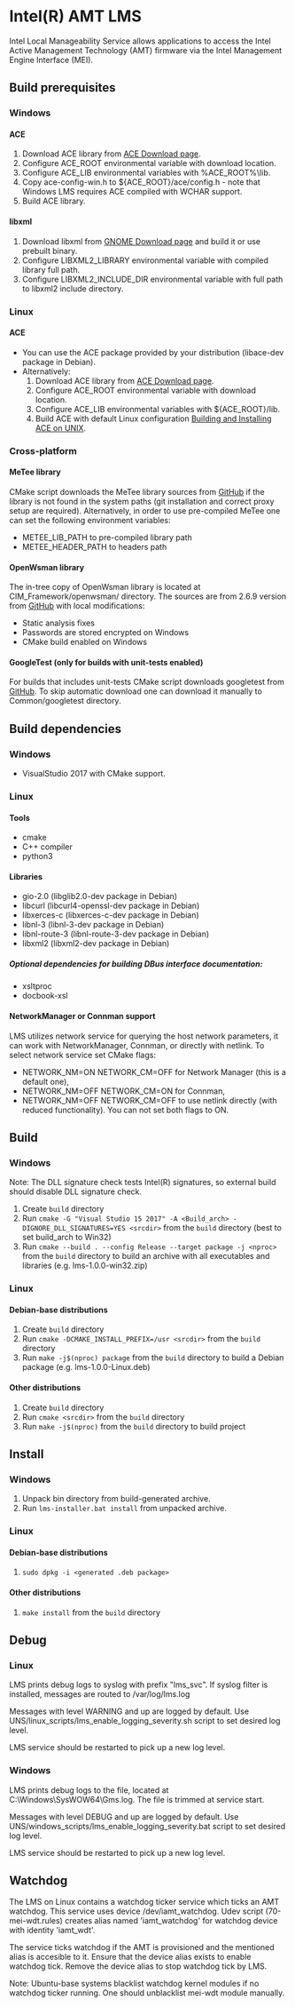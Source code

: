 Intel(R) AMT LMS
================
Intel Local Manageability Service allows applications
to access the Intel Active Management Technology (AMT) firmware via
the Intel Management Engine Interface (MEI).

## Build prerequisites

### Windows

#### ACE
1. Download ACE library from [ACE Download page](http://download.dre.vanderbilt.edu/).
2. Configure ACE_ROOT environmental variable with download location.
3. Configure ACE_LIB environmental variables with %ACE_ROOT%\lib.
4. Copy ace-config-win.h to ${ACE_ROOT}/ace/config.h - note that Windows LMS requires ACE compiled with WCHAR support.
5. Build ACE library.

#### libxml
1. Download libxml from [GNOME Download page](https://gitlab.gnome.org/GNOME/libxml2/-/archive/master/libxml2-master.zip') and build it or use prebuilt binary.
2. Configure LIBXML2_LIBRARY environmental variable with compiled library full path.
3. Configure LIBXML2_INCLUDE_DIR environmental variable with full path to libxml2 include directory.

### Linux

#### ACE
 * You can use the ACE package provided by your distribution (libace-dev package in Debian).
 * Alternatively:
   1. Download ACE library from [ACE Download page](http://download.dre.vanderbilt.edu/).
   2. Configure ACE_ROOT environmental variable with download location.
   3. Configure ACE_LIB environmental variables with ${ACE_ROOT}/lib.
   4. Build ACE with default Linux configuration [Building and Installing ACE on UNIX](http://www.dre.vanderbilt.edu/~schmidt/DOC_ROOT/ACE/ACE-INSTALL.html#unix).

### Cross-platform

#### MeTee library
CMake script downloads the MeTee library sources from [GitHub](https://github.com/intel/metee)
if the library is not found in the system paths (git installation and correct proxy setup are required).
Alternatively, in order to use pre-compiled MeTee one can set the following environment variables:
 * METEE_LIB_PATH to pre-compiled library path
 * METEE_HEADER_PATH to headers path

#### OpenWsman library
The in-tree copy of OpenWsman library is located at CIM_Framework/openwsman/ directory.
The sources are from 2.6.9 version from [GitHub](https://github.com/Openwsman/openwsman) with local modifications:
* Static analysis fixes
* Passwords are stored encrypted on Windows
* CMake build enabled on Windows

#### GoogleTest (only for builds with unit-tests enabled)

For builds that includes unit-tests CMake script downloads googletest from [GitHub](https://github.com/google/googletest).
To skip automatic download one can download it manually to Common/googletest directory.

## Build dependencies

### Windows
* VisualStudio 2017 with CMake support.

### Linux
#### Tools
* cmake
* C++ compiler
* python3

#### Libraries

* gio-2.0 (libglib2.0-dev package in Debian)
* libcurl (libcurl4-openssl-dev package in Debian)
* libxerces-c (libxerces-c-dev package in Debian)
* libnl-3 (libnl-3-dev package in Debian)
* libnl-route-3 (libnl-route-3-dev package in Debian)
* libxml2 (libxml2-dev package in Debian)

##### Optional dependencies for building DBus interface documentation:
* xsltproc
* docbook-xsl

#### NetworkManager or Connman support

LMS utilizes network service for querying the host network parameters, it can work with NetworkManager, Connman, or directly with netlink.
To select network service set CMake flags:
* NETWORK_NM=ON NETWORK_CM=OFF for Network Manager (this is a default one),
* NETWORK_NM=OFF NETWORK_CM=ON for Connman,
* NETWORK_NM=OFF NETWORK_CM=OFF to use netlink directly (with reduced functionality).
You can not set both flags to ON.

## Build

### Windows

Note: The DLL signature check tests Intel(R) signatures, so external build should disable DLL signature check.

1. Create `build` directory
2. Run `cmake -G "Visual Studio 15 2017" -A <Build_arch> -DIGNORE_DLL_SIGNATURES=YES <srcdir>` from the `build` directory (best to set build_arch to Win32)
3. Run `cmake --build . --config Release --target package -j <nproc>` from the `build` directory to build an archive with all executables and libraries (e.g. lms-1.0.0-win32.zip)

### Linux

#### Debian-base distributions

1. Create `build` directory
2. Run `cmake -DCMAKE_INSTALL_PREFIX=/usr <srcdir>` from the `build` directory
3. Run `make -j$(nproc) package` from the `build` directory to build a Debian package (e.g. lms-1.0.0-Linux.deb)

#### Other distributions

1. Create `build` directory
2. Run `cmake <srcdir>` from the `build` directory
3. Run `make -j$(nproc)` from the `build` directory to build project

## Install

### Windows

1. Unpack bin directory from build-generated archive.
2. Run `lms-installer.bat install` from unpacked archive.

### Linux

#### Debian-base distributions

1. `sudo dpkg -i <generated .deb package>`

#### Other distributions

1. `make install` from the `build` directory

## Debug

### Linux

LMS prints debug logs to syslog with prefix "lms_svc". If syslog filter is installed, messages are routed to /var/log/lms.log

Messages with level WARNING and up are logged by default. Use UNS/linux_scripts/lms_enable_logging_severity.sh script to set desired log level.

LMS service should be restarted to pick up a new log level.

### Windows

LMS prints debug logs to the file, located at C:\Windows\SysWOW64\Gms.log. The file is trimmed at service start.

Messages with level DEBUG and up are logged by default. Use UNS/windows_scripts/lms_enable_logging_severity.bat script to set desired log level.

LMS service should be restarted to pick up a new log level.

## Watchdog

The LMS on Linux contains a watchdog ticker service which ticks an AMT watchdog. This service uses device /dev/iamt_watchdog.
Udev script (70-mei-wdt.rules) creates alias named 'iamt_watchdog' for watchdog device with identity 'iamt_wdt'.

The service ticks watchdog if the AMT is provisioned and the mentioned alias is accesible to it.
Ensure that the device alias exists to enable watchdog tick.
Remove the device alias to stop watchdog tick by LMS.

Note: Ubuntu-base systems blacklist watchdog kernel modules if no watchdog ticker running. One should unblacklist mei-wdt module manually.

